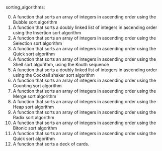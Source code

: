 sorting_algorithms:

0. A function that sorts an array of integers in ascending order using the Bubble sort algorithm
1. A function that sorts a doubly linked list of integers in ascending order using the Insertion sort algorithm
2. A function that sorts an array of integers in ascending order using the Selection sort algorithm
3. A function that sorts an array of integers in ascending order using the Quick sort algorithm
4. A function that sorts an array of integers in ascending order using the Shell sort algorithm, using the Knuth sequence
5. A function that sorts a doubly linked list of integers in ascending order using the Cocktail shaker sort algorithm
6. A function that sorts an array of integers in ascending order using the Counting sort algorithm
7. A function that sorts an array of integers in ascending order using the Merge sort algorithm
8. A function that sorts an array of integers in ascending order using the Heap sort algorithm
9. A function that sorts an array of integers in ascending order using the Radix sort algorithm
10. A function that sorts an array of integers in ascending order using the Bitonic sort algorithm
11. A function that sorts an array of integers in ascending order using the Quick sort algorithm
12. A function that sorts a deck of cards.
